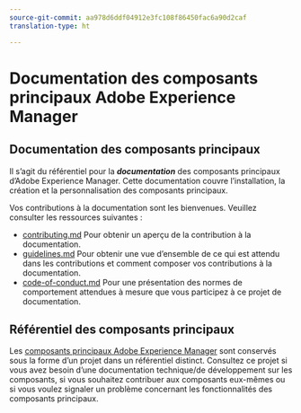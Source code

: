 ```yaml
---
source-git-commit: aa978d6ddf04912e3fc108f86450fac6a90d2caf
translation-type: ht

---
```

# Documentation des composants principaux Adobe Experience Manager

## Documentation des composants principaux

Il s’agit du référentiel pour la ***documentation*** des composants principaux d’Adobe Experience Manager. Cette documentation couvre l’installation, la création et la personnalisation des composants principaux.

Vos contributions à la documentation sont les bienvenues. Veuillez consulter les ressources suivantes :

* [contributing.md](contributing.md) Pour obtenir un aperçu de la contribution à la documentation.
* [guidelines.md](guidelines.md) Pour obtenir une vue d’ensemble de ce qui est attendu dans les contributions et comment composer vos contributions à la documentation.
* [code-of-conduct.md](code-of-conduct.md) Pour une présentation des normes de comportement attendues à mesure que vous participez à ce projet de documentation.

## Référentiel des composants principaux

Les [composants principaux Adobe Experience Manager](https://github.com/adobe/aem-core-wcm-components) sont conservés sous la forme d’un projet dans un référentiel distinct. Consultez ce projet si vous avez besoin d’une documentation technique/de développement sur les composants, si vous souhaitez contribuer aux composants eux-mêmes ou si vous voulez signaler un problème concernant les fonctionnalités des composants principaux.
